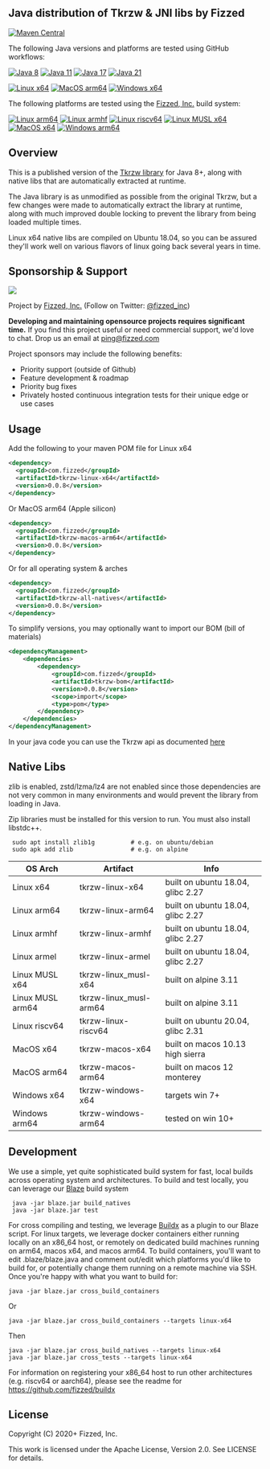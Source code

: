 Java distribution of Tkrzw & JNI libs by Fizzed
------------------------------------------------------

[![Maven Central](https://img.shields.io/maven-central/v/com.fizzed/tkrzw?color=blue&style=flat-square)](https://mvnrepository.com/artifact/com.fizzed/tkrzw)

The following Java versions and platforms are tested using GitHub workflows:

[![Java 8](https://img.shields.io/github/actions/workflow/status/fizzed/tkrzw/java8.yaml?branch=master&label=Java%208&style=flat-square)](https://github.com/fizzed/tkrzw/actions/workflows/java8.yaml)
[![Java 11](https://img.shields.io/github/actions/workflow/status/fizzed/tkrzw/java11.yaml?branch=master&label=Java%2011&style=flat-square)](https://github.com/fizzed/tkrzw/actions/workflows/java11.yaml)
[![Java 17](https://img.shields.io/github/actions/workflow/status/fizzed/tkrzw/java17.yaml?branch=master&label=Java%2017&style=flat-square)](https://github.com/fizzed/tkrzw/actions/workflows/java17.yaml)
[![Java 21](https://img.shields.io/github/actions/workflow/status/fizzed/tkrzw/java21.yaml?branch=master&label=Java%2021&style=flat-square)](https://github.com/fizzed/tkrzw/actions/workflows/java21.yaml)

[![Linux x64](https://img.shields.io/github/actions/workflow/status/fizzed/tkrzw/java11.yaml?branch=master&label=Linux%20x64&style=flat-square)](https://github.com/fizzed/tkrzw/actions/workflows/java11.yaml)
[![MacOS arm64](https://img.shields.io/github/actions/workflow/status/fizzed/tkrzw/macos-arm64.yaml?branch=master&label=MacOS%20arm64&style=flat-square)](https://github.com/fizzed/tkrzw/actions/workflows/macos-arm64.yaml)
[![Windows x64](https://img.shields.io/github/actions/workflow/status/fizzed/tkrzw/windows-x64.yaml?branch=master&label=Windows%20x64&style=flat-square)](https://github.com/fizzed/tkrzw/actions/workflows/windows-x64.yaml)

The following platforms are tested using the [Fizzed, Inc.](http://fizzed.com) build system:

[![Linux arm64](https://img.shields.io/badge/Linux%20arm64-passing-green)](buildx-results.txt)
[![Linux armhf](https://img.shields.io/badge/Linux%20armhf-passing-green)](buildx-results.txt)
[![Linux riscv64](https://img.shields.io/badge/Linux%20riscv64-passing-green)](buildx-results.txt)
[![Linux MUSL x64](https://img.shields.io/badge/Linux%20MUSL%20x64-passing-green)](buildx-results.txt)
[![MacOS x64](https://img.shields.io/badge/MacOS%20x64-passing-green)](buildx-results.txt)
[![Windows arm64](https://img.shields.io/badge/Windows%20arm64-passing-green)](buildx-results.txt)

## Overview

This is a published version of the [Tkrzw library](https://dbmx.net/tkrzw/) for Java 8+, along with native libs that are
automatically extracted at runtime.

The Java library is as unmodified as possible from the original Tkrzw, but a few changes were made to automatically
extract the library at runtime, along with much improved double locking to prevent the library from being loaded multiple
times.

Linux x64 native libs are compiled on Ubuntu 18.04, so you can be assured they'll work well on various flavors of linux
going back several years in time.

## Sponsorship & Support

![](https://cdn.fizzed.com/github/fizzed-logo-100.png)

Project by [Fizzed, Inc.](http://fizzed.com) (Follow on Twitter: [@fizzed_inc](http://twitter.com/fizzed_inc))

**Developing and maintaining opensource projects requires significant time.** If you find this project useful or need
commercial support, we'd love to chat. Drop us an email at [ping@fizzed.com](mailto:ping@fizzed.com)

Project sponsors may include the following benefits:

- Priority support (outside of Github)
- Feature development & roadmap
- Priority bug fixes
- Privately hosted continuous integration tests for their unique edge or use cases

## Usage

Add the following to your maven POM file for Linux x64

```xml
<dependency>
  <groupId>com.fizzed</groupId>
  <artifactId>tkrzw-linux-x64</artifactId>
  <version>0.0.8</version>
</dependency>
```

Or MacOS arm64 (Apple silicon)

```xml
<dependency>
  <groupId>com.fizzed</groupId>
  <artifactId>tkrzw-macos-arm64</artifactId>
  <version>0.0.8</version>
</dependency>
```

Or for all operating system & arches

```xml
<dependency>
  <groupId>com.fizzed</groupId>
  <artifactId>tkrzw-all-natives</artifactId>
  <version>0.0.8</version>
</dependency>
```

To simplify versions, you may optionally want to import our BOM (bill of materials)

```xml
<dependencyManagement>
    <dependencies>
        <dependency>
            <groupId>com.fizzed</groupId>
            <artifactId>tkrzw-bom</artifactId>
            <version>0.0.8</version>
            <scope>import</scope>
            <type>pom</type>
        </dependency>
    </dependencies>
</dependencyManagement>
```

In your java code you can use the Tkrzw api as documented [here](https://dbmx.net/tkrzw/api-java/)

## Native Libs

zlib is enabled, zstd/lzma/lz4 are not enabled since those dependencies are not very common in many environments and
would prevent the library from loading in Java.

Zip libraries must be installed for this version to run. You must also install libstdc++.

     sudo apt install zlib1g          # e.g. on ubuntu/debian
     sudo apk add zlib                # e.g. on alpine

| OS Arch          | Artifact               | Info                              |
|------------------|------------------------|-----------------------------------|
| Linux x64        | tkrzw-linux-x64        | built on ubuntu 18.04, glibc 2.27 |
| Linux arm64      | tkrzw-linux-arm64      | built on ubuntu 18.04, glibc 2.27 |
| Linux armhf      | tkrzw-linux-armhf      | built on ubuntu 18.04, glibc 2.27 |
| Linux armel      | tkrzw-linux-armel      | built on ubuntu 18.04, glibc 2.27 |
| Linux MUSL x64   | tkrzw-linux_musl-x64   | built on alpine 3.11              |
| Linux MUSL arm64 | tkrzw-linux_musl-arm64 | built on alpine 3.11              |
| Linux riscv64    | tkrzw-linux-riscv64    | built on ubuntu 20.04, glibc 2.31 |
| MacOS x64        | tkrzw-macos-x64        | built on macos 10.13 high sierra  |
| MacOS arm64      | tkrzw-macos-arm64      | built on macos 12 monterey        |
| Windows x64      | tkrzw-windows-x64      | targets win 7+                    |
| Windows arm64    | tkrzw-windows-arm64    | tested on win 10+                 |

## Development

We use a simple, yet quite sophisticated build system for fast, local builds across operating system and architectures.
To build and test locally, you can leverage our [Blaze](https://github.com/fizzed/blaze) build system

     java -jar blaze.jar build_natives
     java -jar blaze.jar test

For cross compiling and testing, we leverage [Buildx](https://github.com/fizzed/buildx) as a plugin to our Blaze script.
For linux targets, we leverage docker containers either running locally on an x86_64 host, or remotely on dedicated
build machines running on arm64, macos x64, and macos arm64.  To build containers, you'll want to edit .blaze/blaze.java
and comment out/edit which platforms you'd like to build for, or potentially change them running on a remote machine
via SSH.  Once you're happy with what you want to build for:

    java -jar blaze.jar cross_build_containers

Or

    java -jar blaze.jar cross_build_containers --targets linux-x64

Then

    java -jar blaze.jar cross_build_natives --targets linux-x64
    java -jar blaze.jar cross_tests --targets linux-x64

For information on registering your x86_64 host to run other architectures (e.g. riscv64 or aarch64), please see
the readme for https://github.com/fizzed/buildx

## License

Copyright (C) 2020+ Fizzed, Inc.

This work is licensed under the Apache License, Version 2.0. See LICENSE for details.
